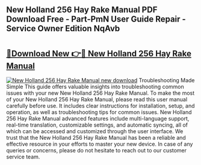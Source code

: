 ## New Holland 256 Hay Rake Manual PDF Download Free - Part-PmN User Guide Repair - Service Owner Edition NqAvb

# <h2><a href="http://bc86709.oget.top/?id=New+Holland+256+Hay+Rake+Manual">🔗Download New 👉🔴 New Holland 256 Hay Rake Manual</a></h2>

[![New Holland 256 Hay Rake Manual new download](https://i.imgur.com/5g1atiW.png)](http://bc86709.oget.top/?id=New+Holland+256+Hay+Rake+Manual)
Troubleshooting Made Simple This guide offers valuable insights into troubleshooting common issues with your new New Holland 256 Hay Rake Manual. To make the most of your New Holland 256 Hay Rake Manual, please read this user manual carefully before use. It includes clear instructions for installation, setup, and operation, as well as troubleshooting tips for common issues. New Holland 256 Hay Rake Manual advanced features include multi-language support, real-time translation, customizable settings, and automatic syncing, all of which can be accessed and customized through the user interface. We trust that the New Holland 256 Hay Rake Manual has been a reliable and effective resource in your efforts to master your new device. In case of any queries or concerns, please do not hesitate to reach out to our customer service team.
